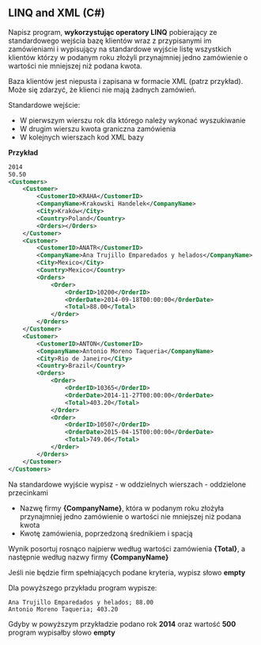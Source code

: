 ﻿## LINQ and XML (C#)

Napisz program, **wykorzystując operatory LINQ** pobierający ze standardowego wejścia bazę klientów wraz z przypisanymi im zamówieniami i wypisujący na standardowe wyjście listę wszystkich klientów którzy w podanym roku złożyli przynajmniej jedno zamówienie o wartości nie mniejszej niż podana kwota.

Baza klientów jest niepusta i zapisana w formacie XML (patrz przykład). Może się zdarzyć, że klienci nie mają żadnych zamówień.

Standardowe wejście:
* W pierwszym wierszu rok dla którego należy wykonać wyszukiwanie
* W drugim wierszu kwota graniczna zamówienia
* W kolejnych wierszach kod XML bazy

**Przykład**
```xml
2014
50.50
<Customers>
	<Customer>
		<CustomerID>KRAHA</CustomerID>
		<CompanyName>Krakowski Handelek</CompanyName>
		<City>Kraków</City>
		<Country>Poland</Country>
		<Orders></Orders>
	</Customer>
	<Customer>
		<CustomerID>ANATR</CustomerID>
		<CompanyName>Ana Trujillo Emparedados y helados</CompanyName>
		<City>Mexico</City>
		<Country>Mexico</Country>
		<Orders>
			<Order>
				<OrderID>10200</OrderID>
				<OrderDate>2014-09-18T00:00:00</OrderDate>
				<Total>88.00</Total>
			</Order>
		</Orders>
	</Customer>
	<Customer>
		<CustomerID>ANTON</CustomerID>
		<CompanyName>Antonio Moreno Taqueria</CompanyName>
		<City>Rio de Janeiro</City>
		<Country>Brazil</Country>
		<Orders>
			<Order>
				<OrderID>10365</OrderID>
				<OrderDate>2014-11-27T00:00:00</OrderDate>
				<Total>403.20</Total>
			</Order>
			<Order>
				<OrderID>10507</OrderID>
				<OrderDate>2015-04-15T00:00:00</OrderDate>
				<Total>749.06</Total>
			</Order>
		</Orders>
	</Customer>
</Customers>
```

Na standardowe wyjście wypisz - w oddzielnych wierszach - oddzielone przecinkami
* Nazwę firmy **{CompanyName}**, która w podanym roku złożyła przynajmniej jedno zamówienie o wartości nie mniejszej niż podana kwota
* Kwotę zamówienia, poprzedzoną średnikiem i spacją

Wynik posortuj rosnąco najpierw według wartości zamówienia **{Total}**, a następnie według nazwy firmy **{CompanyName}**

Jeśli nie będzie firm spełniających podane kryteria, wypisz słowo **empty**

Dla powyższego przykładu program wypisze:
```
Ana Trujillo Emparedados y helados; 88.00
Antonio Moreno Taqueria; 403.20
```

Gdyby w powyższym przykładzie podano rok **2014** oraz wartość **500** program wypisałby słowo **empty**
